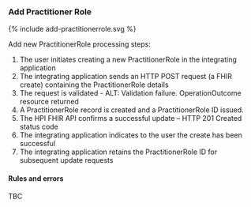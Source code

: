 

### Add Practitioner Role

<div>
{% include add-practitionerrole.svg %}
</div>

Add new PractitionerRole processing steps:

1. The user initiates creating a new PractitionerRole in the integrating application
2. The integrating application sends an HTTP POST request (a FHIR create) containing the PractitionerRole details
3. The request is validated - ALT: Validation failure. OperationOutcome resource returned
4. A PractitionerRole record is created and a PractitionerRole ID issued.
5. The HPI FHIR API confirms a successful update – HTTP 201 Created status code
6. The integrating application indicates to the user the create has been successful
7. The integrating application retains the PractitionerRole ID for subsequent update requests

#### Rules and errors
TBC
